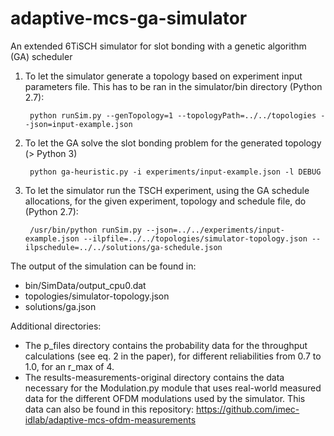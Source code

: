 # adaptive-mcs-ga-simulator
An extended 6TiSCH simulator for slot bonding with a genetic algorithm (GA) scheduler

1) To let the simulator generate a topology based on experiment input parameters file. This has to be ran in the simulator/bin directory (Python 2.7):

        python runSim.py --genTopology=1 --topologyPath=../../topologies --json=input-example.json
   
2) To let the GA solve the slot bonding problem for the generated topology (> Python 3)

        python ga-heuristic.py -i experiments/input-example.json -l DEBUG

3) To let the simulator run the TSCH experiment, using the GA schedule allocations, for the given experiment, topology and schedule file, do (Python 2.7):

        /usr/bin/python runSim.py --json=../../experiments/input-example.json --ilpfile=../../topologies/simulator-topology.json --ilpschedule=../../solutions/ga-schedule.json

The output of the simulation can be found in:
- bin/SimData/output_cpu0.dat
- topologies/simulator-topology.json
- solutions/ga.json

Additional directories:
- The p_files directory contains the probability data for the throughput calculations (see eq. 2 in the paper), for different reliabilities from 0.7 to 1.0, for an r_max of 4.
- The results-measurements-original directory contains the data necessary for the Modulation.py module that uses real-world measured data for the different OFDM modulations used by the simulator. This data can also be found in this repository: https://github.com/imec-idlab/adaptive-mcs-ofdm-measurements
